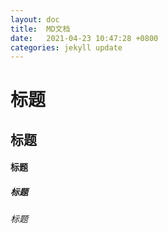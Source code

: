 ```yaml
---
layout: doc
title:  MD文档
date:   2021-04-23 10:47:28 +0800
categories: jekyll update
---
```


# 标题
## 标题
#### 标题
##### 标题
###### 标题